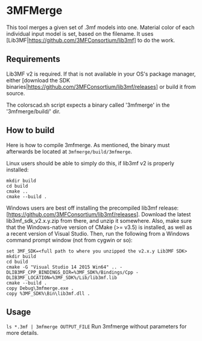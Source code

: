 3MFMerge
========
This tool merges a given set of .3mf models into one.
Material color of each individual input model is set, based on the filename.
It uses [Lib3MF|https://github.com/3MFConsortium/lib3mf] to do the work.

Requirements
------------
Lib3MF v2 is required. If that is not available in your OS's package manager,
either [download the SDK binaries|https://github.com/3MFConsortium/lib3mf/releases] or build it from source.

The colorscad.sh script expects a binary called '3mfmerge' in the '3mfmerge/build/' dir.

How to build
------------
Here is how to compile 3mfmerge. As mentioned, the binary must afterwards be located at ```3mfmerge/build/3mfmerge```.

Linux users should be able to simply do this, if lib3mf v2 is properly installed:
```
mkdir build
cd build
cmake ..
cmake --build .
```

Windows users are best off installing the precompiled lib3mf release: [https://github.com/3MFConsortium/lib3mf/releases].
Download the latest lib3mf_sdk_v2.x.y.zip from there, and unzip it somewhere.
Also, make sure that the Windows-native version of CMake (>= v3.5) is installed, as well as a recent version of Visual Studio.
Then, run the following from a Windows command prompt window (not from cygwin or so):
```
set 3MF_SDK=<full path to where you unzipped the v2.x.y Lib3MF SDK>
mkdir build
cd build
cmake -G "Visual Studio 14 2015 Win64" .. -DLIB3MF_CPP_BINDINGS_DIR=%3MF_SDK%/Bindings/Cpp -DLIB3MF_LOCATION=%3MF_SDK%/Lib/lib3mf.lib
cmake --build .
copy Debug\3mfmerge.exe .
copy %3MF_SDK%\Bin\lib3mf.dll .
```

Usage
-----
```ls *.3mf | 3mfmerge OUTPUT_FILE```
Run 3mfmerge without parameters for more details.

